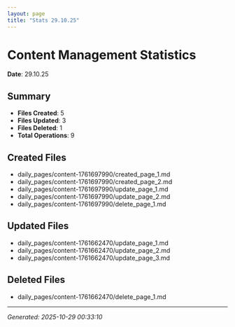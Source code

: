 ```yaml
---
layout: page
title: "Stats 29.10.25"
---
```


# Content Management Statistics

**Date**: 29.10.25

## Summary

- **Files Created**: 5
- **Files Updated**: 3  
- **Files Deleted**: 1
- **Total Operations**: 9

## Created Files

- daily_pages/content-1761697990/created_page_1.md
- daily_pages/content-1761697990/created_page_2.md
- daily_pages/content-1761697990/update_page_1.md
- daily_pages/content-1761697990/update_page_2.md
- daily_pages/content-1761697990/delete_page_1.md

## Updated Files

- daily_pages/content-1761662470/update_page_1.md
- daily_pages/content-1761662470/update_page_2.md
- daily_pages/content-1761662470/update_page_3.md

## Deleted Files

- daily_pages/content-1761662470/delete_page_1.md

---
*Generated: 2025-10-29 00:33:10*
